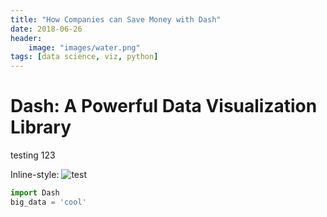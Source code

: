 ```yaml
---
title: "How Companies can Save Money with Dash"
date: 2018-06-26
header:
    image: "images/water.png"
tags: [data science, viz, python]
---
```


# Dash: A Powerful Data Visualization Library

testing 123

Inline-style: 
![test](https://raw.githubusercontent.com/ericcgu/Data_Visualization/master/crypto/crypto.png)<!-- .element height="100%" width="100%" -->


```python
import Dash
big_data = 'cool'

```
